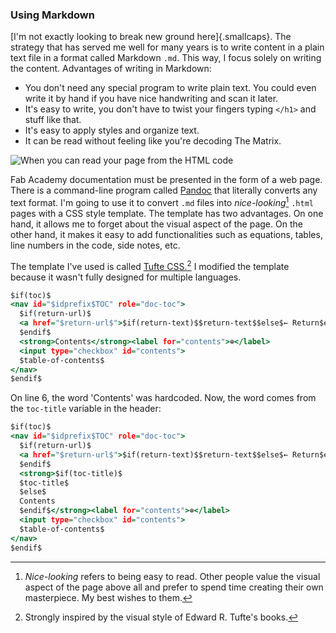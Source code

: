 ### Using Markdown
[I'm not exactly looking to break new ground here]{.smallcaps}. The strategy that has served me well for many years is to write content in a plain text file in a format called Markdown `.md`. This way, I focus solely on writing the content. Advantages of writing in Markdown:

- You don't need any special program to write plain text. You could even write it by hand if you have nice handwriting and scan it later.
- It's easy to write, you don't have to twist your fingers typing `</h1>` and stuff like that.
- It's easy to apply styles and organize text.
- It can be read without feeling like you're decoding The Matrix.

![When you can read your page from the HTML code](../../img/w01/code.webp)

Fab Academy documentation must be presented in the form of a web page. There is a command-line program called [Pandoc](https://pandoc.org/index.html) that literally converts any text format. I'm going to use it to convert `.md` files into *nice-looking*[^211] `.html` pages with a CSS style template. The template has two advantages. On one hand, it allows me to forget about the visual aspect of the page. On the other hand, it makes it easy to add functionalities such as equations, tables, line numbers in the code, side notes, etc.

[^211]: *Nice-looking* refers to being easy to read. Other people value the visual aspect of the page above all and prefer to spend time creating their own masterpiece. My best wishes to them.

The template I've used is called [Tufte CSS.](https://github.com/jez/tufte-pandoc-css)[^212] I modified the template because it wasn't fully designed for multiple languages. 

[^212]: Strongly inspired by the visual style of Edward R. Tufte's books.

```{.html .numberLines .hl-6 .tight-code}
$if(toc)$
<nav id="$idprefix$TOC" role="doc-toc">
  $if(return-url)$
  <a href="$return-url$">$if(return-text)$$return-text$$else$← Return$endif$</a><br>
  $endif$
  <strong>Contents</strong><label for="contents">⊕</label>
  <input type="checkbox" id="contents">
  $table-of-contents$
</nav>
$endif$
```
On line 6, the word 'Contents' was hardcoded. Now, the word comes from the `toc-title` variable in the header:
```{.html .numberLines .hl-6 .hl-7 .hl-8 .hl-9 .hl-10 .tight-code}
$if(toc)$
<nav id="$idprefix$TOC" role="doc-toc">
  $if(return-url)$
  <a href="$return-url$">$if(return-text)$$return-text$$else$← Return$endif$</a><br>
  $endif$
  <strong>$if(toc-title)$
  $toc-title$
  $else$
  Contents
  $endif$</strong><label for="contents">⊕</label>
  <input type="checkbox" id="contents">
  $table-of-contents$
</nav>
$endif$
```

